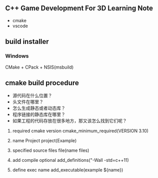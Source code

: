 ## C++ Game Development For 3D Learning Note
- cmake
- vscode


## build installer

### Windows
CMake + CPack + NSIS(msbuild)


## cmake build procedure
- 源代码在什么位置？
- 头文件在哪里？
- 怎么生成静态或者动态库？
- 程序链接的静态库在哪里？
- 如果工程的代码存放在很多地方，那又该怎么找到它们呢？


1. required cmake version
cmake_minimum_required(VERSION 3.10)

2. name Project
project(Example)

3. specified source files
file(name files)

4. add compile optional
add_definitions("-Wall -std=c++11)

5. define exec name
add_executable(example ${name})